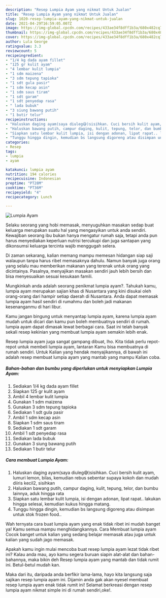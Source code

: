 ```yaml
---
description: "Resep Lumpia Ayam yang nikmat Untuk Jualan"
title: "Resep Lumpia Ayam yang nikmat Untuk Jualan"
slug: 1020-resep-lumpia-ayam-yang-nikmat-untuk-jualan
date: 2021-04-29T16:59:05.007Z
image: https://img-global.cpcdn.com/recipes/433ae34f8dff1b3a/680x482cq70/lumpia-ayam-foto-resep-utama.jpg
thumbnail: https://img-global.cpcdn.com/recipes/433ae34f8dff1b3a/680x482cq70/lumpia-ayam-foto-resep-utama.jpg
cover: https://img-global.cpcdn.com/recipes/433ae34f8dff1b3a/680x482cq70/lumpia-ayam-foto-resep-utama.jpg
author: Lula George
ratingvalue: 3.3
reviewcount: 5
recipeingredient:
- "1/4 kg dada ayam fillet"
- "125 gr kulit ayam"
- "4 lembar kulit lumpia"
- "1 sdm maizena"
- "3 sdm tepung tapioka"
- "1 sdt gula pasir"
- "1 sdm kecap asin"
- "1 sdm saus tiram"
- "1 sdt garam"
- "1 sdt penyedap rasa"
- " lada bubuk"
- "3 siung bawang putih"
- "1 butir telur"
recipeinstructions:
- "Haluskan daging ayam(saya diuleg😅)sisihkan. Cuci bersih kulit ayam, lumuri lemon, bilas, kemudian rebus sebentar supaya kokoh dan mudah diiris kecil2, sisihkan"
- "Haluskan bawang putih, campur daging, kulit, tepung, telor, dan bumbu lainnya, aduk hingga rata"
- "Siapkan satu lembar kulit lumpia, isi dengan adonan, lipat rapat.. lakukan hingga selesai, kemudian kukus hingga matang."
- "Tunggu hingga dingin, kemudian bs langsung digoreng atau disimpan untuk stok frozen food.."
categories:
- Resep
tags:
- lumpia
- ayam

katakunci: lumpia ayam 
nutrition: 194 calories
recipecuisine: Indonesian
preptime: "PT28M"
cooktime: "PT36M"
recipeyield: "4"
recipecategory: Lunch

---
```



![Lumpia Ayam](https://img-global.cpcdn.com/recipes/433ae34f8dff1b3a/680x482cq70/lumpia-ayam-foto-resep-utama.jpg)

Selaku seorang yang hobi memasak, menyuguhkan masakan sedap buat keluarga merupakan suatu hal yang mengasyikan untuk anda sendiri. Kewajiban seorang ibu bukan hanya mengatur rumah saja, tetapi anda pun harus menyediakan keperluan nutrisi tercukupi dan juga santapan yang dikonsumsi keluarga tercinta wajib menggugah selera.

Di zaman  sekarang, kalian memang mampu memesan hidangan siap saji walaupun tanpa harus ribet memasaknya dahulu. Namun banyak juga orang yang selalu mau memberikan makanan yang terenak untuk orang yang dicintainya. Pasalnya, menyajikan masakan sendiri jauh lebih bersih dan bisa menyesuaikan sesuai kesukaan famili. 



Mungkinkah anda adalah seorang penikmat lumpia ayam?. Tahukah kamu, lumpia ayam merupakan sajian khas di Nusantara yang kini disukai oleh orang-orang dari hampir setiap daerah di Nusantara. Anda dapat memasak lumpia ayam hasil sendiri di rumahmu dan boleh jadi makanan kesenanganmu di hari libur.

Kamu jangan bingung untuk menyantap lumpia ayam, karena lumpia ayam mudah untuk dicari dan kamu pun boleh membuatnya sendiri di rumah. lumpia ayam dapat dimasak lewat berbagai cara. Saat ini telah banyak sekali resep kekinian yang membuat lumpia ayam semakin lebih enak.

Resep lumpia ayam juga sangat gampang dibuat, lho. Kita tidak perlu repot-repot untuk membeli lumpia ayam, lantaran Kamu bisa membuatnya di rumah sendiri. Untuk Kalian yang hendak menyajikannya, di bawah ini adalah resep membuat lumpia ayam yang mantab yang mampu Kalian coba.

<!--inarticleads1-->

##### Bahan-bahan dan bumbu yang diperlukan untuk menyiapkan Lumpia Ayam:

1. Sediakan 1/4 kg dada ayam fillet
1. Siapkan 125 gr kulit ayam
1. Ambil 4 lembar kulit lumpia
1. Gunakan 1 sdm maizena
1. Gunakan 3 sdm tepung tapioka
1. Sediakan 1 sdt gula pasir
1. Ambil 1 sdm kecap asin
1. Siapkan 1 sdm saus tiram
1. Sediakan 1 sdt garam
1. Ambil 1 sdt penyedap rasa
1. Sediakan  lada bubuk
1. Gunakan 3 siung bawang putih
1. Sediakan 1 butir telur




<!--inarticleads2-->

##### Cara membuat Lumpia Ayam:

1. Haluskan daging ayam(saya diuleg😅)sisihkan. Cuci bersih kulit ayam, lumuri lemon, bilas, kemudian rebus sebentar supaya kokoh dan mudah diiris kecil2, sisihkan
1. Haluskan bawang putih, campur daging, kulit, tepung, telor, dan bumbu lainnya, aduk hingga rata
1. Siapkan satu lembar kulit lumpia, isi dengan adonan, lipat rapat.. lakukan hingga selesai, kemudian kukus hingga matang.
1. Tunggu hingga dingin, kemudian bs langsung digoreng atau disimpan untuk stok frozen food..




Wah ternyata cara buat lumpia ayam yang enak tidak ribet ini mudah banget ya! Kamu semua mampu menghidangkannya. Cara Membuat lumpia ayam Cocok banget untuk kalian yang sedang belajar memasak atau juga untuk kalian yang sudah jago memasak.

Apakah kamu ingin mulai mencoba buat resep lumpia ayam lezat tidak ribet ini? Kalau anda mau, ayo kamu segera buruan siapin alat-alat dan bahan-bahannya, maka bikin deh Resep lumpia ayam yang mantab dan tidak rumit ini. Betul-betul mudah kan. 

Maka dari itu, daripada anda berfikir lama-lama, hayo kita langsung saja sajikan resep lumpia ayam ini. Dijamin anda gak akan nyesel membuat resep lumpia ayam enak tidak rumit ini! Selamat berkreasi dengan resep lumpia ayam nikmat simple ini di rumah sendiri,oke!.

